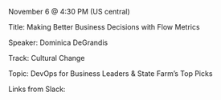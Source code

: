 November 6 @ 4:30 PM (US central)

Title: Making Better Business Decisions with Flow Metrics

Speaker: Dominica DeGrandis

Track: Cultural Change

Topic: DevOps for Business Leaders & State Farm’s Top Picks

Links from Slack:

